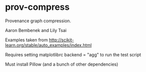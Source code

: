 # prov-compress
Provenance graph compression.

Aaron Bembenek and Lily Tsai

Examples taken from http://scikit-learn.org/stable/auto_examples/index.html

Requires setting matplotlibrc backend = "agg" to run the test script

Must install Pillow (and a bunch of other dependencies)
